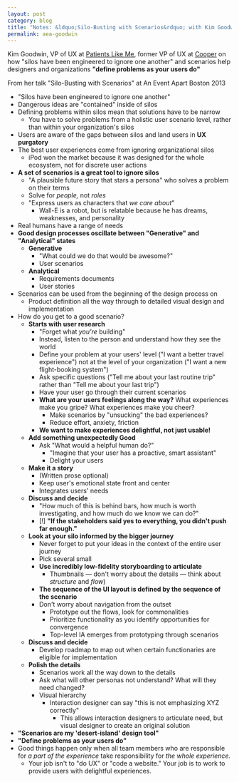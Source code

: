 ```yaml
---
layout: post
category: blog
title: "Notes: &ldquo;Silo-Busting with Scenarios&rdquo; with Kim Goodwin"
permalink: aea-goodwin
---
```


Kim Goodwin, VP of UX at [Patients Like Me](http://www.patientslikeme.com/), former VP of UX at [Cooper](http://www.cooper.com/) on how "silos have been engineered to ignore one another" and scenarios help designers and organizations **"define problems as your users do"**

 <p class="byline">From her talk "Silo-Busting with Scenarios" at An Event Apart Boston 2013</p>

<!--more-->

- "Silos have been engineered to ignore one another"
- Dangerous ideas are "contained" inside of silos
- Defining problems within silos mean that solutions have to be narrow
	- You have to solve problems from a holistic user scenario level, rather than within your organization's silos
- Users are aware of the gaps between silos and land users in **UX purgatory**
- The best user experiences come from ignoring organizational silos
	- iPod won the market because it was designed for the whole ecosystem, not for discrete user actions
- **A set of scenarios is a great tool to ignore silos**
	 - "A plausible future story that stars a persona" who solves a problem on their terms
	 - Solve for *people,* not *roles*
	 - "Express users as characters that *we care about*"
		 - Wall-E is a robot, but is relatable because he has dreams, weaknesses, and personality
- Real humans have a range of needs
- **Good design processes oscillate between "Generative" and "Analytical" states**
	- **Generative**
		- "What could we do that would be awesome?"
		- User scenarios
	- **Analytical**
		- Requirements documents
		- User stories
- Scenarios can be used from the beginning of the design process on
	- Product definition all the way through to detailed visual design and implementation
- How do you get to a good scenario?
	- **Starts with user research**
		- "Forget what *you're* building"
		- Instead, listen to the person and understand how they see the world
		- Define your problem at your users' level ("I want a better travel experience") not at the level of your organization ("I want a new flight-booking system")
		- Ask specific questions ("Tell me about your last routine trip" rather than "Tell me about your last trip")
		- Have your user go through their current scenarios
		- **What are your users feelings along the way?** What experiences make you gripe? What experiences make you cheer?
			- Make scenarios by "unsucking" the bad experiences?
			- Reduce effort, anxiety, friction
		- **We want to make experiences delightful, not just usable!**
	- **Add something unexpectedly Good**
		- Ask "What would a helpful human do?"
			- "Imagine that your user has a proactive, smart assistant"
			- Delight your users
	- **Make it a story**
		- (Written prose optional)
		- Keep user's emotional state front and center
		- Integrates users' needs
	- **Discuss and decide**
		- "How much of this is behind bars, how much is worth investigating, and how much do we know we can do?"
		- [!] **"If the stakeholders said yes to everything, you didn't push far enough."**
	- **Look at your silo informed by the bigger journey**
		- Never forget to put your ideas in the context of the entire user journey
		- Pick several small 
		- **Use incredibly low-fidelity storyboarding to articulate**
			- Thumbnails — don't worry about the details — think about *structure* and *flow*)
		- **The sequence of the UI layout is defined by the sequence of the scenario**
		- Don't worry about navigation from the outset
			- Prototype out the flows, look for commonalities
			- Prioritize functionality as you identify opportunities for convergence
			- Top-level IA emerges from prototyping through scenarios
	- **Discuss and decide**
		- Develop roadmap to map out when certain functionaries are eligible for implementation
	- **Polish the details**
		- Scenarios work all the way down to the details
		- Ask what will other personas not understand? What will they need changed?
		- Visual hierarchy
			- Interaction designer can say "this is not emphasizing XYZ correctly"
				- This allows interaction designers to articulate need, but visual designer to create an original solution
- **"Scenarios are my 'desert-island' design tool"**
- **"Define problems as your users do"**
- Good things happen only when all team members who are responsible for *a part of the experience* take responsibility for *the whole experience.*
	- Your job isn't to "do UX" or "code a website." Your job is to work to provide users with delightful experiences.